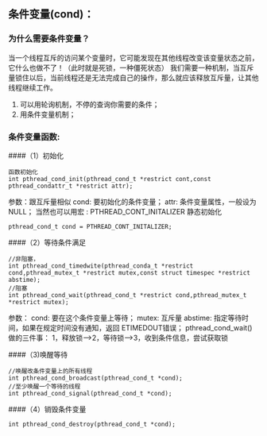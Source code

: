 ## 条件变量(cond)：

### 为什么需要条件变量？

当一个线程互斥的访问某个变量时，它可能发现在其他线程改变该变量状态之前，它什么也做不了！（此时就是死锁，一种僵死状态）
我们需要一种机制，当互斥量锁住以后，当前线程还是无法完成自己的操作，那么就应该释放互斥量，让其他线程继续工作。 
1. 可以用轮询机制，不停的查询你需要的条件； 
2. 用条件变量机制；

### 条件变量函数: 
####（1）初始化
```
函数初始化
int pthread_cond_init(pthread_cond_t *restrict cont,const pthread_condattr_t *restrict attr);
```
参数：跟互斥量相似 
cond: 要初始化的条件变量； 
attr: 条件变量属性，一般设为NULL； 
当然也可以用宏 : PTHREAD_CONT_INITALIZER 静态初始化
```
pthread_cond_t cond = PTHREAD_CONT_INITALIZER;
```
####（2）等待条件满足
```
//非阻塞，
int pthread_cond_timedwite(pthread_conda_t *restrict cond,pthread_mutex_t *restrict mutex,const struct timespec *restrict abstime);
//阻塞
int pthread_cond_wait(pthread_cond_t *restrict cond,pthread_mutex_t *restrict mutex);
```
参数： 
cond: 要在这个条件变量上等待； 
mutex: 互斥量 
abstime: 指定等待时间，如果在规定时间没有通知，返回 ETIMEDOUT错误； 
pthread_cond_wait()做的三件事： 
1，释放锁—->2，等待锁—->3，收到条件信息，尝试获取锁

####（3)唤醒等待
```
//唤醒改条件变量上的所有线程
int pthread_cond_broadcast(pthread_cond_t *cond);
//至少唤醒一个等待的线程
int pthread_cond_signal(pthread_cond_t *cond);
```
####（4）销毁条件变量
```
int pthread_cond_destroy(pthread_cond_t *cond);
```
